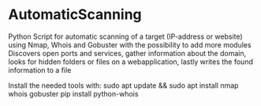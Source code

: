 # AutomaticScanning
Python Script for automatic scanning of a target (IP-address or website) using Nmap, Whois and Gobuster with the possibility to add more modules
Discovers open ports and services, gather information about the domain, looks for hidden folders or files on a webapplication, lastly writes the found information to a file

Install the needed tools with: 
sudo apt update && sudo apt install nmap whois gobuster
pip install python-whois
